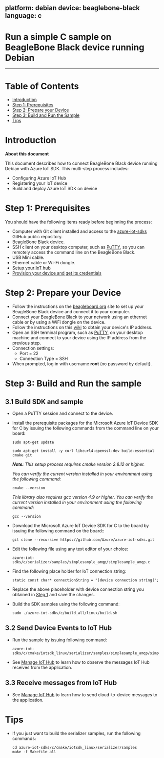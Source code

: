 platform: debian
device: beaglebone-black
language: c
---

Run a simple C sample on BeagleBone Black device running Debian
===
---

# Table of Contents

-   [Introduction](#Introduction)
-   [Step 1: Prerequisites](#Step-1-Prerequisites)
-   [Step 2: Prepare your Device](#Step-2-PrepareDevice)
-   [Step 3: Build and Run the Sample](#Step-3-Build)
-   [Tips](#tips)

<a name="Introduction"></a>
# Introduction

**About this document**

This document describes how to connect BeagleBone Black device running Debian with Azure IoT SDK. This multi-step process includes:
-   Configuring Azure IoT Hub
-   Registering your IoT device
-   Build and deploy Azure IoT SDK on device

<a name="Step-1-Prerequisites"></a>
# Step 1: Prerequisites

You should have the following items ready before beginning the process:

-   Computer with Git client installed and access to the
    [azure-iot-sdks](https://github.com/Azure/azure-iot-sdks) GitHub
    public repository.
-   BeagleBone Black device.
-   SSH client on your desktop computer, such as [PuTTY](http://www.putty.org/), so you can remotely access the command line on the BeagleBone Black.
-   USB Mini cable.
-   Ethernet cable or Wi-Fi dongle.
-   [Setup your IoT hub][lnk-setup-iot-hub]
-   [Provision your device and get its credentials][lnk-manage-iot-hub]

<a name="Step-2-PrepareDevice"></a>
# Step 2: Prepare your Device
-   Follow the instructions on the [beagleboard.org](http://beagleboard.org/getting-started) site to set up your BeagleBone Black device and connect it to your computer.
-   Connect your BeagleBone Black to your network using an ethernet cable or by using a WiFi dongle on the device.
-   Follow the instructions on this [wiki](http://elinux.org/Beagleboard:Terminal_Shells) to obtain your device's IP address.
-   Open an SSH terminal program, such as [PuTTY](http://www.putty.org/), on your desktop machine and connect to your device using the IP address from the previous step.
-   Connection settings:
    -   Port = 22
    -   Connection Type = SSH
-   When prompted, log in with username **root** (no password by default).

<a name="Step-3-Build"></a>
# Step 3: Build and Run the sample

<a name="Step-3-1-Load"></a>
## 3.1 Build SDK and sample

-   Open a PuTTY session and connect to the device.

-   Install the prerequisite packages for the Microsoft Azure IoT Device SDK for C by issuing the following commands from the command line on your board:

        sudo apt-get update

        sudo apt-get install -y curl libcurl4-openssl-dev build-essential cmake git

    ***Note:*** *This setup process requires cmake version 2.8.12 or higher.* 
    
    *You can verify the current version installed in your environment using the  following command:*

        cmake --version

    *This library also requires gcc version 4.9 or higher. You can verify the current version installed in your environment using the following command:*
    
        gcc --version 

-   Download the Microsoft Azure IoT Device SDK for C to the board by issuing the following command on the board::

        git clone --recursive https://github.com/Azure/azure-iot-sdks.git

-   Edit the following file using any text editor of your choice:

        azure-iot-sdks/c/serializer/samples/simplesample_amqp/simplesample_amqp.c

-   Find the following place holder for IoT connection string:

        static const char* connectionString = "[device connection string]";

-   Replace the above placeholder with device connection string you obtained in [Step 1](#Step-1-Prerequisites) and save the changes.

-   Build the SDK samples using the following command:

        sudo ./azure-iot-sdks/c/build_all/linux/build.sh

## 3.2 Send Device Events to IoT Hub

-   Run the sample by issuing following command:

        azure-iot-sdks/c/cmake/iotsdk_linux/serializer/samples/simplesample_amqp/simplesample_amqp

-   See [Manage IoT Hub][lnk-manage-iot-hub] to learn how to observe the messages IoT Hub receives from the application.

## 3.3 Receive messages from IoT Hub

-   See [Manage IoT Hub][lnk-manage-iot-hub] to learn how to send cloud-to-device messages to the application.


<a name="tips"></a>
# Tips

-   If you just want to build the serializer samples, run the following commands:

        cd azure-iot-sdks/c/cmake/iotsdk_linux/serializer/samples	
        make -f Makefile all


[lnk-setup-iot-hub]: ../setup_iothub.md
[lnk-manage-iot-hub]: ../manage_iot_hub.md

